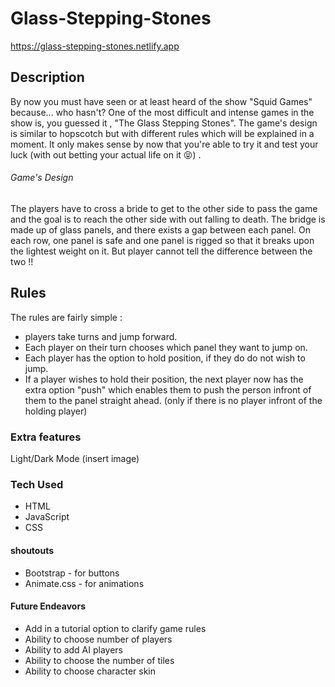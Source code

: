 # Glass-Stepping-Stones

https://glass-stepping-stones.netlify.app

## Description

By now you must have seen or at least heard of the show "Squid Games" because... who hasn't? One of the most difficult and intense games in the show is, you guessed it , "The Glass Stepping Stones". The game's design is similar to hopscotch but with different rules which will be explained in a moment. It only makes sense by now that you're able to try it and test your luck (with out betting your actual life on it :stuck_out_tongue_closed_eyes:) .
###### Game's Design 

The players have to cross a bride to get to the other side to pass the game and the goal is to reach the other side with out falling to death. The bridge is made up of glass panels, and there exists a gap between each panel. On each row, one panel is safe and one panel is rigged so that it breaks upon the lightest weight on it. But player cannot tell the difference between the two !!

## Rules

The rules are fairly simple : 

* players take turns and jump forward.
* Each player on their turn chooses which panel they want to jump on.
* Each player has the option to hold position, if they do do not wish to jump.
* If a player wishes to hold their position, the next player now has the extra option "push" which enables them to push the person infront of them to the panel straight ahead. (only if there is no player infront of the holding player)



### Extra features

 Light/Dark Mode (insert image)


### Tech Used 

* HTML
* JavaScript
* CSS

#### shoutouts 
* Bootstrap - for buttons
* Animate.css - for animations


#### Future Endeavors

* Add in a tutorial option to clarify game rules
* Ability to choose number of players
* Ability to add AI players
* Ability to choose the number of tiles
* Ability to choose character skin










